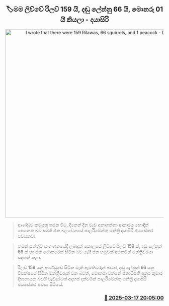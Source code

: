 <p align='center'><b><h2 align='center' title='I wrote that there were 159 Rilawas, 66 squirrels, and 1 peacock - Dayasiri'>🏷මම ලිව්වේ රිලව් 159 යි, දඬු ලේන්නු 66 යි, මොනරු 01 යි කියලා - දයාසිරි</h2></b></p>
<p align='center'><img src='https://helakuru.sgp1.cdn.digitaloceanspaces.com/esana/images/lib/dayasiri-jayasekara-sjb.jpg' width='600' alt='I wrote that there were 159 Rilawas, 66 squirrels, and 1 peacock - Dayasiri'></p>

> ආණ්ඩුව කටයුතු කරන විට, දිනෙන් දින වැඩ අනාගන්නා ආකාරය හොඳින් පෙනෙන බව සමගි ජන බලවේගයේ පාර්ලිමේන්තු මන්ත්‍රී දයාසිරි ජයසේකර පවසනවා.

> තමන් සත්ත්ව සංගණනයේදී ලබාදුන් කොලයේ ලිව්වේ රිලව් 159 ක්, දඬු ලේනුන් 66 ක් හා එක මොනරෙක් සිටින බව යැයි ජන හමුවක් අමතමින් මන්ත්‍රීවරයා සඳහන් කළා.

> රිලව් 159 යනු ආණ්ඩුවේ සිටින මැති ඇමතිවරුන් බවත්, දඬු ලේනුන් 66 යනු විපක්ෂයේ සිටින මන්ත්‍රීවරුන් වන බවත්, මොනරා වන්නේ ජනාධිපති අනුර කුමාර දිසානායක බවයි වැඩිදුරටත් අදහස් දක්වමින් පාර්ලිමේන්තු මන්ත්‍රී දයාසිරි ජයසේකර පවසා සිටියේ.



<h3 align='right'><a href='https://www.helakuru.lk/esana/p/108396/'>📅 2025-03-17 20:05:00</a></h3>

